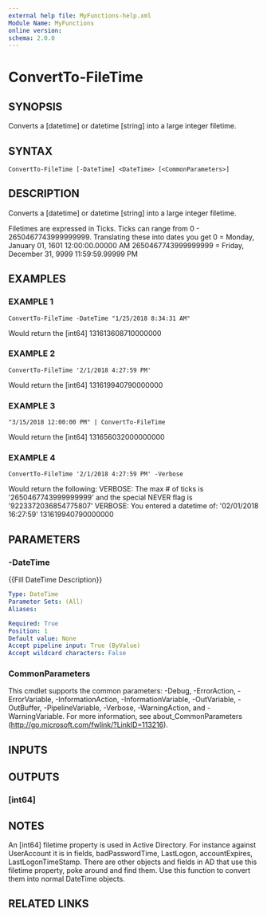 ```yaml
---
external help file: MyFunctions-help.xml
Module Name: MyFunctions
online version:
schema: 2.0.0
---
```


# ConvertTo-FileTime

## SYNOPSIS
Converts a \[datetime\] or datetime \[string\] into a large integer filetime.

## SYNTAX

```
ConvertTo-FileTime [-DateTime] <DateTime> [<CommonParameters>]
```

## DESCRIPTION
Converts a \[datetime\] or datetime \[string\] into a large integer filetime.

Filetimes are expressed in Ticks.
Ticks can range from 0 - 2650467743999999999.
Translating these into dates you get
                  0 = Monday, January 01, 1601 12:00:00.00000 AM
2650467743999999999 = Friday, December 31, 9999 11:59:59.99999 PM

## EXAMPLES

### EXAMPLE 1
```
ConvertTo-FileTime -DateTime "1/25/2018 8:34:31 AM"
```

Would return the \[int64\]
131613608710000000

### EXAMPLE 2
```
ConvertTo-FileTime '2/1/2018 4:27:59 PM'
```

Would return the \[int64\]
131619940790000000

### EXAMPLE 3
```
"3/15/2018 12:00:00 PM" | ConvertTo-FileTime
```

Would return the \[int64\]
131656032000000000

### EXAMPLE 4
```
ConvertTo-FileTime '2/1/2018 4:27:59 PM' -Verbose
```

Would return the following:
VERBOSE: The max # of ticks is '2650467743999999999' and the special NEVER flag is '9223372036854775807'
VERBOSE: You entered a datetime of: '02/01/2018 16:27:59'
131619940790000000

## PARAMETERS

### -DateTime
{{Fill DateTime Description}}

```yaml
Type: DateTime
Parameter Sets: (All)
Aliases:

Required: True
Position: 1
Default value: None
Accept pipeline input: True (ByValue)
Accept wildcard characters: False
```

### CommonParameters
This cmdlet supports the common parameters: -Debug, -ErrorAction, -ErrorVariable, -InformationAction, -InformationVariable, -OutVariable, -OutBuffer, -PipelineVariable, -Verbose, -WarningAction, and -WarningVariable.
For more information, see about_CommonParameters (http://go.microsoft.com/fwlink/?LinkID=113216).

## INPUTS

## OUTPUTS

### [int64]

## NOTES
An \[int64\] filetime property is used in Active Directory.
For instance against UserAccount it is in fields, badPasswordTime, LastLogon, accountExpires, LastLogonTimeStamp.
There are other objects and fields in AD that use this filetime property, poke around and find them.
Use this function to convert them into normal DateTime objects.

## RELATED LINKS
